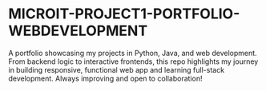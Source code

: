 # MICROIT-PROJECT1-PORTFOLIO-WEBDEVELOPMENT
 A portfolio showcasing my projects in Python, Java, and web development. From backend logic to interactive frontends, this repo highlights my journey in building responsive, functional web app and learning full-stack development. Always improving and open to collaboration!
